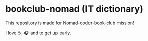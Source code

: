 # bookclub-nomad (IT dictionary)
This repository is made for Nomad-coder-book-club mission!


I love ☕, 🎧 and to get up early.
